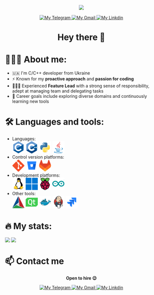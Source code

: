 <div align="center">
  <img src="https://i.giphy.com/zOvBKUUEERdNm.webp">
  <p>
    <a href="https://t.me/DmytroShtrikkerWork" target="_blank">
      <img src="https://img.shields.io/badge/Telegram-2CA5E0?style=for-the-badge&logo=telegram&logoColor=white" alt="My Telegram">
    </a>
    <a href="mailto:shtrikker28@gmail.com" target="_blank">
      <img src="https://img.shields.io/badge/Gmail-D14836?style=for-the-badge&logo=gmail&logoColor=white" alt="My Gmail">
    </a>
    <a href="https://www.linkedin.com/in/dmytro-shtrikker" target="_blank">
      <img src="https://img.shields.io/badge/linkedin-0077B5?style=for-the-badge&logo=linkedin&logoColor=white" alt="My Linkdin">
    </a>
  </p>
  <h1>Hey there 👋</h1>
</div>

<h1>🧑🏻‍🔧 About me:</h1>
<ul>
  <li> 🇺🇦 I'm C/C++ developer from Ukraine</li>
  <li> ⚡ Known for my <b>proactive approach</b> and <b>passion for coding</b></li>
  <li> 👨🏻‍💼 Experienced <b>Feature Lead</b> with a strong sense of responsibility, adept at managing team and delegating tasks</li>
  <li> 🎯 Career goals include exploring diverse domains and continuously learning new tools</li>
</ul>

<h1>🛠️ Languages and tools:</h1>
<ul>
  <li>Languages:</li>
  <img src="https://raw.githubusercontent.com/devicons/devicon/6910f0503efdd315c8f9b858234310c06e04d9c0/icons/c/c-original.svg" title="C language" width="40" height="40">
  <img src="https://raw.githubusercontent.com/devicons/devicon/6910f0503efdd315c8f9b858234310c06e04d9c0/icons/cplusplus/cplusplus-original.svg" title="C++" width="40" height="40">
  <img src="https://raw.githubusercontent.com/devicons/devicon/6910f0503efdd315c8f9b858234310c06e04d9c0/icons/python/python-original.svg" title="Python" width="40" height="40">
  <img src="https://raw.githubusercontent.com/devicons/devicon/6910f0503efdd315c8f9b858234310c06e04d9c0/icons/java/java-original.svg" title="Java" width="40" height="40">
  
  <li>Control version platforms:</li>
  <img src="https://raw.githubusercontent.com/devicons/devicon/6910f0503efdd315c8f9b858234310c06e04d9c0/icons/git/git-original.svg" title="Git" width="40" height="40">
  <img src="https://raw.githubusercontent.com/devicons/devicon/6910f0503efdd315c8f9b858234310c06e04d9c0/icons/bitbucket/bitbucket-original.svg" title="Bitbucket" width="40" height="40">
  <img src="https://raw.githubusercontent.com/devicons/devicon/6910f0503efdd315c8f9b858234310c06e04d9c0/icons/gitlab/gitlab-original.svg" title="Gitlab" width="40" height="40">

  <li>Development platforms:</li>
  <img src="https://raw.githubusercontent.com/devicons/devicon/6910f0503efdd315c8f9b858234310c06e04d9c0/icons/linux/linux-original.svg" title="Linux" width="40" height="40">
  <img src="https://raw.githubusercontent.com/devicons/devicon/6910f0503efdd315c8f9b858234310c06e04d9c0/icons/windows11/windows11-original.svg" title="Windows" width="40" height="40">
  <img src="https://raw.githubusercontent.com/devicons/devicon/6910f0503efdd315c8f9b858234310c06e04d9c0/icons/raspberrypi/raspberrypi-original.svg" title="Raspberry Pi" width="40" height="40">
  <img src="https://raw.githubusercontent.com/devicons/devicon/6910f0503efdd315c8f9b858234310c06e04d9c0/icons/arduino/arduino-original.svg" title="Arduino" width="40" height="40">
  
  <li>Other tools:</li>
  <img src="https://raw.githubusercontent.com/devicons/devicon/6910f0503efdd315c8f9b858234310c06e04d9c0/icons/cmake/cmake-original.svg" title="Cmake" width="40" height="40">
  <img src="https://raw.githubusercontent.com/devicons/devicon/6910f0503efdd315c8f9b858234310c06e04d9c0/icons/qt/qt-original.svg" title="Qt" width="40" height="40">
  <img src="https://raw.githubusercontent.com/devicons/devicon/6910f0503efdd315c8f9b858234310c06e04d9c0/icons/docker/docker-original.svg" title="Docker" width="40" height="40">
  <img src="https://raw.githubusercontent.com/devicons/devicon/6910f0503efdd315c8f9b858234310c06e04d9c0/icons/jenkins/jenkins-original.svg" title="Jenkins" width="40" height="40">
  <img src="https://raw.githubusercontent.com/devicons/devicon/6910f0503efdd315c8f9b858234310c06e04d9c0/icons/jira/jira-original.svg" title="Jira" width="40" height="40">
</ul>

<h1>🔥 My stats:</h1>
<img src="https://github-readme-stats.vercel.app/api?username=tenk28&theme=dracula&show_icons=true&show=reviews&hide=issues,stars">
<img src="https://github-readme-stats.vercel.app/api/top-langs/?username=tenk28&theme=dracula&layout=donut">

<h1>📫 Contact me</h1>
<div align="center">
  <p><b>Open to hire 😉</b></p>
  <a href="https://t.me/DmytroShtrikkerWork" target="_blank">
    <img src="https://img.shields.io/badge/Telegram-2CA5E0?style=for-the-badge&logo=telegram&logoColor=white" alt="My Telegram">
  </a>
  <a href="mailto:shtrikker28@gmail.com" target="_blank">
    <img src="https://img.shields.io/badge/Gmail-D14836?style=for-the-badge&logo=gmail&logoColor=white" alt="My Gmail">
  </a>
  <a href="https://www.linkedin.com/in/dmytro-shtrikker" target="_blank">
    <img src="https://img.shields.io/badge/linkedin-0077B5?style=for-the-badge&logo=linkedin&logoColor=white" alt="My Linkdin">
  </a>
</div>

